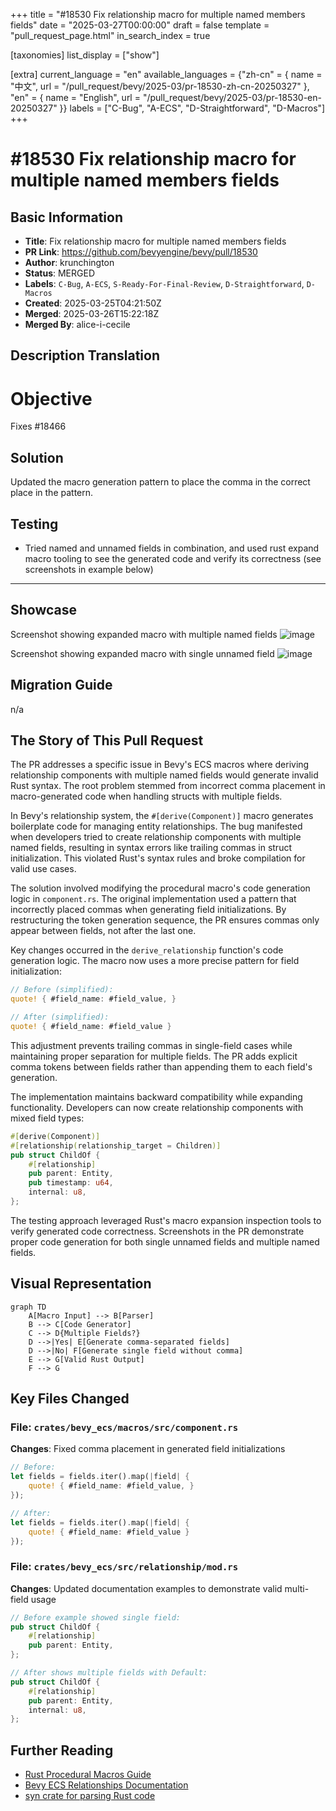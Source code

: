 +++
title = "#18530 Fix relationship macro for multiple named members fields"
date = "2025-03-27T00:00:00"
draft = false
template = "pull_request_page.html"
in_search_index = true

[taxonomies]
list_display = ["show"]

[extra]
current_language = "en"
available_languages = {"zh-cn" = { name = "中文", url = "/pull_request/bevy/2025-03/pr-18530-zh-cn-20250327" }, "en" = { name = "English", url = "/pull_request/bevy/2025-03/pr-18530-en-20250327" }}
labels = ["C-Bug", "A-ECS", "D-Straightforward", "D-Macros"]
+++

# #18530 Fix relationship macro for multiple named members fields

## Basic Information
- **Title**: Fix relationship macro for multiple named members fields
- **PR Link**: https://github.com/bevyengine/bevy/pull/18530
- **Author**: krunchington
- **Status**: MERGED
- **Labels**: `C-Bug`, `A-ECS`, `S-Ready-For-Final-Review`, `D-Straightforward`, `D-Macros`
- **Created**: 2025-03-25T04:21:50Z
- **Merged**: 2025-03-26T15:22:18Z
- **Merged By**: alice-i-cecile

## Description Translation
# Objective

Fixes #18466 

## Solution

Updated the macro generation pattern to place the comma in the correct place in the pattern.

## Testing

- Tried named and unnamed fields in combination, and used rust expand macro tooling to see the generated code and verify its correctness (see screenshots in example below)

---

## Showcase

Screenshot showing expanded macro with multiple named fields
![image](https://github.com/user-attachments/assets/7ecd324c-10ba-4b23-9b53-b94da03567d3)

Screenshot showing expanded macro with single unnamed field
![image](https://github.com/user-attachments/assets/be72f061-5f07-4d19-b5f6-7ff6c35ec679)

## Migration Guide

n/a

## The Story of This Pull Request

The PR addresses a specific issue in Bevy's ECS macros where deriving relationship components with multiple named fields would generate invalid Rust syntax. The root problem stemmed from incorrect comma placement in macro-generated code when handling structs with multiple fields.

In Bevy's relationship system, the `#[derive(Component)]` macro generates boilerplate code for managing entity relationships. The bug manifested when developers tried to create relationship components with multiple named fields, resulting in syntax errors like trailing commas in struct initialization. This violated Rust's syntax rules and broke compilation for valid use cases.

The solution involved modifying the procedural macro's code generation logic in `component.rs`. The original implementation used a pattern that incorrectly placed commas when generating field initializations. By restructuring the token generation sequence, the PR ensures commas only appear between fields, not after the last one.

Key changes occurred in the `derive_relationship` function's code generation logic. The macro now uses a more precise pattern for field initialization:

```rust
// Before (simplified):
quote! { #field_name: #field_value, }

// After (simplified):
quote! { #field_name: #field_value }
```

This adjustment prevents trailing commas in single-field cases while maintaining proper separation for multiple fields. The PR adds explicit comma tokens between fields rather than appending them to each field's generation.

The implementation maintains backward compatibility while expanding functionality. Developers can now create relationship components with mixed field types:

```rust
#[derive(Component)]
#[relationship(relationship_target = Children)]
pub struct ChildOf {
    #[relationship]
    pub parent: Entity,
    pub timestamp: u64,
    internal: u8,
};
```

The testing approach leveraged Rust's macro expansion inspection tools to verify generated code correctness. Screenshots in the PR demonstrate proper code generation for both single unnamed fields and multiple named fields.

## Visual Representation

```mermaid
graph TD
    A[Macro Input] --> B[Parser]
    B --> C[Code Generator]
    C --> D{Multiple Fields?}
    D -->|Yes| E[Generate comma-separated fields]
    D -->|No| F[Generate single field without comma]
    E --> G[Valid Rust Output]
    F --> G
```

## Key Files Changed

### File: `crates/bevy_ecs/macros/src/component.rs`
**Changes**: Fixed comma placement in generated field initializations
```rust
// Before:
let fields = fields.iter().map(|field| {
    quote! { #field_name: #field_value, }
});

// After:
let fields = fields.iter().map(|field| {
    quote! { #field_name: #field_value }
});
```

### File: `crates/bevy_ecs/src/relationship/mod.rs`
**Changes**: Updated documentation examples to demonstrate valid multi-field usage
```rust
// Before example showed single field:
pub struct ChildOf {
    #[relationship]
    pub parent: Entity,
};

// After shows multiple fields with Default:
pub struct ChildOf {
    #[relationship]
    pub parent: Entity,
    internal: u8,
};
```

## Further Reading
- [Rust Procedural Macros Guide](https://doc.rust-lang.org/reference/procedural-macros.html)
- [Bevy ECS Relationships Documentation](https://bevyengine.org/learn/book/ecs/relationships/)
- [syn crate for parsing Rust code](https://docs.rs/syn/latest/syn/)